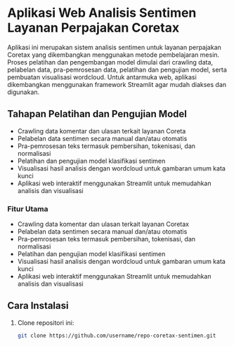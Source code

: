 # Aplikasi Web Analisis Sentimen Layanan Perpajakan Coretax

Aplikasi ini merupakan sistem analisis sentimen untuk layanan perpajakan Coretax yang dikembangkan menggunakan metode pembelajaran mesin. Proses pelatihan dan pengembangan model dimulai dari crawling data, pelabelan data, pra-pemrosesan data, pelatihan dan pengujian model, serta pembuatan visualisasi wordcloud. Untuk antarmuka web, aplikasi dikembangkan menggunakan framework Streamlit agar mudah diakses dan digunakan.

## Tahapan Pelatihan dan Pengujian Model

- Crawling data komentar dan ulasan terkait layanan Coreta
- Pelabelan data sentimen secara manual dan/atau otomatis
- Pra-pemrosesan teks termasuk pembersihan, tokenisasi, dan normalisasi
- Pelatihan dan pengujian model klasifikasi sentimen
- Visualisasi hasil analisis dengan wordcloud untuk gambaran umum kata kunci
- Aplikasi web interaktif menggunakan Streamlit untuk memudahkan analisis dan visualisasi

### Fitur Utama

- Crawling data komentar dan ulasan terkait layanan Coretax
- Pelabelan data sentimen secara manual dan/atau otomatis
- Pra-pemrosesan teks termasuk pembersihan, tokenisasi, dan normalisasi
- Pelatihan dan pengujian model klasifikasi sentimen
- Visualisasi hasil analisis dengan wordcloud untuk gambaran umum kata kunci
- Aplikasi web interaktif menggunakan Streamlit untuk memudahkan analisis dan visualisasi

## Cara Instalasi

1. Clone repositori ini:  
   ```bash
   git clone https://github.com/username/repo-coretax-sentimen.git

